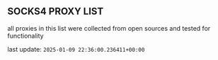 ## SOCKS4 PROXY LIST

all proxies in this list were collected from open sources and tested for functionality

last update: `2025-01-09 22:36:00.236411+00:00`
